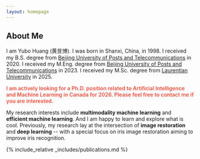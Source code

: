 ```yaml
---
layout: homepage
---
```


## About Me

I am Yubo Huang (黄昱博). I was born in Shanxi, China, in 1998. I received my B.S. degree from [Beijing University of Posts and Telecommunications](https://www.bupt.edu.cn/) in 2020. I received my M.Eng. degree from [Beijing University of Posts and Telecommunications](https://www.bupt.edu.cn/) in 2023. I received my M.Sc. degree from [Laurentian University](https://laurentian.ca/) in 2025.

[//]: # (advised by Prof. [Zhaofeng He]&#40;https://scholar.google.ca/citations?user=JUz2KfAAAAAJ&hl=en&oi=sra&#41;, Prof. [Peipei Li]&#40;https://scholar.google.com/citations?user=A0khpKYAAAAJ&hl=en&#41;, and Prof. [Liuyu Xiang]&#40;https://scholar.google.ca/citations?hl=en&user=Ve82AEsAAAAJ&view_op=list_works&sortby=pubdate&#41;.)

<strong style="color:#e74d3c; font-weight:600"><strong style="color:#e74d3c; font-weight:600"> I am actively looking for a Ph.D. position related to Artificial Intelligence and Machine Learning in Canada for 2026. Please feel free to contact me if you are interested.</strong></strong>

My research interests include **multimodality machine learning** and **efficient machine learning**. And I am happy to learn and explore what is cool. Previously, my research lay at the intersection of **image restoration** and **deep learning** -- with a special focus on iris image restoration aiming to improve iris recognition.

{% include_relative _includes/publications.md %}

<!-- {% include_relative _includes/services.md %} -->

